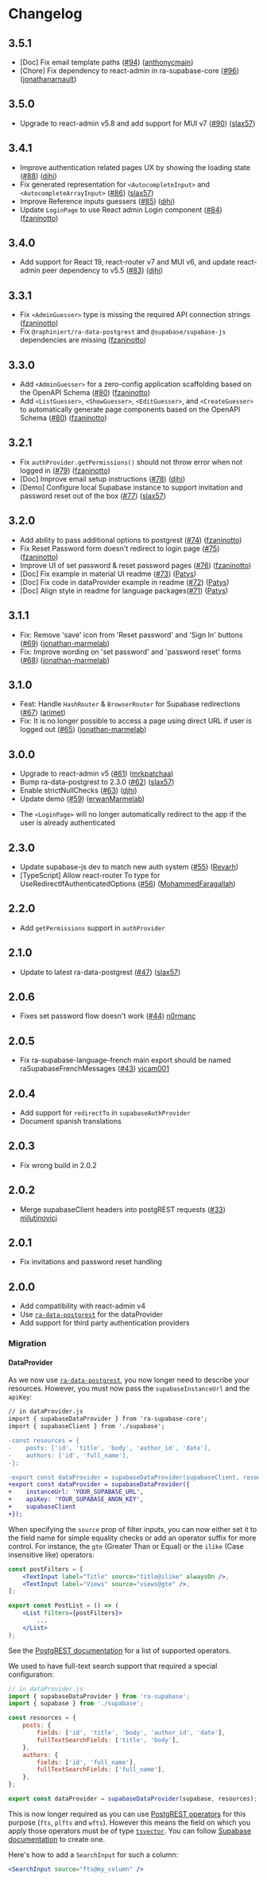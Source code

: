 # Changelog

## 3.5.1

- [Doc] Fix email template paths ([#94](https://github.com/marmelab/ra-supabase/pull/94)) ([anthonycmain](https://github.com/anthonycmain))
- [Chore] Fix dependency to react-admin in ra-supabase-core ([#96](https://github.com/marmelab/ra-supabase/pull/96)) ([jonathanarnault](https://github.com/jonathanarnault))

## 3.5.0

* Upgrade to react-admin v5.8 and add support for MUI v7 ([#90](https://github.com/marmelab/ra-supabase/pull/90)) ([slax57](https://github.com/slax57))

## 3.4.1

- Improve authentication related pages UX by showing the loading state ([#88](https://github.com/marmelab/ra-supabase/pull/88)) ([djhi](https://github.com/djhi))
- Fix generated representation for `<AutocompleteInput>` and `<AutocompleteArrayInput>` ([#86](https://github.com/marmelab/ra-supabase/pull/86)) ([slax57](https://github.com/slax57))
- Improve Reference inputs guessers ([#85](https://github.com/marmelab/ra-supabase/pull/85)) ([djhi](https://github.com/djhi))
- Update `LoginPage` to use React admin Login component ([#84](https://github.com/marmelab/ra-supabase/pull/84)) ([fzaninotto](https://github.com/fzaninotto))

## 3.4.0

- Add support for React 19, react-router v7 and MUI v6, and update react-admin peer dependency to v5.5 ([#83](https://github.com/marmelab/ra-supabase/pull/83)) ([djhi](https://github.com/djhi))

## 3.3.1

- Fix `<AdminGuesser>` type is missing the required API connection strings ([fzaninotto](https://github.com/fzaninotto))
- Fix `@raphiniert/ra-data-postgrest` and `@supabase/supabase-js` dependencies are missing ([fzaninotto](https://github.com/fzaninotto))

## 3.3.0

- Add `<AdminGuesser>` for a zero-config application scaffolding based on the OpenAPI Schema ([#80](https://github.com/marmelab/ra-supabase/pull/80)) ([fzaninotto](https://github.com/fzaninotto))
- Add `<ListGuesser>`, `<ShowGuesser>`, `<EditGuesser>`, and `<CreateGuesser>` to automatically generate page components based on the OpenAPI Schema ([#80](https://github.com/marmelab/ra-supabase/pull/80)) ([fzaninotto](https://github.com/fzaninotto))

## 3.2.1

* Fix `authProvider.getPermissions()` should not throw error when not logged in ([#79](https://github.com/marmelab/ra-supabase/pull/79)) ([fzaninotto](https://github.com/fzaninotto))
* [Doc] Improve email setup instructions ([#78](https://github.com/marmelab/ra-supabase/pull/78)) ([djhi](https://github.com/djhi))
* [Demo] Configure local Supabase instance to support invitation and password reset out of the box ([#77](https://github.com/marmelab/ra-supabase/pull/77)) ([slax57](https://github.com/slax57))

## 3.2.0

* Add ability to pass additional options to postgrest ([#74](https://github.com/marmelab/ra-supabase/pull/74)) ([fzaninotto](https://github.com/fzaninotto))
* Fix Reset Password form doesn't redirect to login page ([#75](https://github.com/marmelab/ra-supabase/pull/75)) ([fzaninotto](https://github.com/fzaninotto))
* Improve UI of set password & reset password pages ([#76](https://github.com/marmelab/ra-supabase/pull/76)) ([fzaninotto](https://github.com/fzaninotto))
* [Doc] Fix example in material UI readme ([#73](https://github.com/marmelab/ra-supabase/pull/73)) ([Patys](https://github.com/Patys))
* [Doc] Fix code in dataProvider example in readme ([#72](https://github.com/marmelab/ra-supabase/pull/72)) ([Patys](https://github.com/Patys))
* [Doc] Align style in readme for language packages([#71](https://github.com/marmelab/ra-supabase/pull/71)) ([Patys](https://github.com/Patys))

## 3.1.1

* Fix: Remove 'save' icon from 'Reset password' and 'Sign In' buttons ([#69](https://github.com/marmelab/ra-supabase/pull/69)) ([jonathan-marmelab](https://github.com/jonathan-marmelab))
* Fix: Improve wording on 'set password' and 'password reset' forms ([#68](https://github.com/marmelab/ra-supabase/pull/68)) ([jonathan-marmelab](https://github.com/jonathan-marmelab))

## 3.1.0

* Feat: Handle `HashRouter` & `BrowserRouter` for Supabase redirections ([#67](https://github.com/marmelab/ra-supabase/pull/67)) ([arimet](https://github.com/arimet))
* Fix: It is no longer possible to access a page using direct URL if user is logged out ([#65](https://github.com/marmelab/ra-supabase/pull/65)) ([jonathan-marmelab](https://github.com/jonathan-marmelab))

## 3.0.0

* Upgrade to react-admin v5 ([#61](https://github.com/marmelab/ra-supabase/pull/61)) ([mrkpatchaa](https://github.com/mrkpatchaa))
* Bump ra-data-postgrest to 2.3.0 ([#62](https://github.com/marmelab/ra-supabase/pull/62)) ([slax57](https://github.com/slax57))
* Enable strictNullChecks ([#63](https://github.com/marmelab/ra-supabase/pull/63)) ([djhi](https://github.com/djhi))
* Update demo ([#59](https://github.com/marmelab/ra-supabase/pull/59)) ([erwanMarmelab](https://github.com/erwanMarmelab))

- The `<LoginPage>` will no longer automatically redirect to the app if the user is already authenticated

## 2.3.0

* Update supabase-js dev to match new auth system ([#55](https://github.com/marmelab/ra-supabase/pull/55)) ([Revarh](https://github.com/Revarh))
* [TypeScript] Allow react-router To type for UseRedirectIfAuthenticatedOptions ([#56](https://github.com/marmelab/ra-supabase/pull/56)) ([MohammedFaragallah](https://github.com/MohammedFaragallah))

## 2.2.0

- Add `getPermissions` support in `authProvider`

## 2.1.0

* Update to latest ra-data-postgrest ([#47](https://github.com/marmelab/ra-supabase/pull/47)) ([slax57](https://github.com/slax57))

## 2.0.6

- Fixes set password flow doesn't work ([#44](https://github.com/marmelab/ra-supabase/pull/44)) [n0rmanc](https://github.com/n0rmanc)

## 2.0.5

- Fix ra-supabase-language-french main export should be named raSupabaseFrenchMessages ([#43](https://github.com/marmelab/ra-supabase/pull/43)) [vicam001](https://github.com/vicam001)

## 2.0.4

- Add support for `redirectTo` in `supabaseAuthProvider`
- Document spanish translations

## 2.0.3

- Fix wrong build in 2.0.2

## 2.0.2

- Merge supabaseClient headers into postgREST requests ([#33](https://github.com/marmelab/ra-supabase/pull/33)) [milutinovici](https://github.com/milutinovici)

## 2.0.1

- Fix invitations and password reset handling

## 2.0.0

- Add compatibility with react-admin v4
- Use [`ra-data-postgrest`](https://github.com/raphiniert-com/ra-data-postgrest/tree/v2.0.0-alpha.0) for the dataProvider
- Add support for third party authentication providers

### Migration

#### DataProvider

As we now use [`ra-data-postgrest`](https://github.com/raphiniert-com/ra-data-postgrest/tree/v2.0.0-alpha.0), you now longer need to describe your resources. However, you must now pass the `supabaseInstanceUrl` and the `apiKey`:

```diff
// in dataProvider.js
import { supabaseDataProvider } from 'ra-supabase-core';
import { supabaseClient } from './supabase';

-const resources = {
-    posts: ['id', 'title', 'body', 'author_id', 'date'],
-    authors: ['id', 'full_name'],
-};

-export const dataProvider = supabaseDataProvider(supabaseClient, resources);
+export const dataProvider = supabaseDataProvider({
+    instanceUrl: 'YOUR_SUPABASE_URL',
+    apiKey: 'YOUR_SUPABASE_ANON_KEY',
+    supabaseClient
+});
```

When specifying the `source` prop of filter inputs, you can now either set it to the field name for simple equality checks or add an operator suffix for more control. For instance, the `gte` (Greater Than or Equal) or the `ilike` (Case insensitive like) operators:

```jsx
const postFilters = [
    <TextInput label="Title" source="title@ilike" alwaysOn />,
    <TextInput label="Views" source="views@gte" />,
];

export const PostList = () => (
    <List filters={postFilters}>
        ...
    </List>
);
```

See the [PostgREST documentation](https://postgrest.org/en/stable/api.html#operators) for a list of supported operators.

We used to have full-text search support that required a special configuration:

```jsx
// in dataProvider.js
import { supabaseDataProvider } from 'ra-supabase';
import { supabase } from './supabase';

const resources = {
    posts: {
        fields: ['id', 'title', 'body', 'author_id', 'date'],
        fullTextSearchFields: ['title', 'body'],
    },
    authors: {
        fields: ['id', 'full_name'],
        fullTextSearchFields: ['full_name'],
    },
};

export const dataProvider = supabaseDataProvider(supabase, resources);
```

This is now longer required as you can use [PostgREST operators](https://postgrest.org/en/stable/api.html#full-text-search) for this purpose (`fts`, `plfts` and `wfts`). However this means the field on which you apply those operators must be of type [`tsvector`](https://www.postgresql.org/docs/current/datatype-textsearch.html#DATATYPE-TSQUERY). You can follow [Supabase documentation](https://supabase.com/docs/guides/database/full-text-search#creating-indexes) to create one.

Here's how to add a `SearchInput` for such a column:

```jsx
<SearchInput source="fts@my_column" />
```
